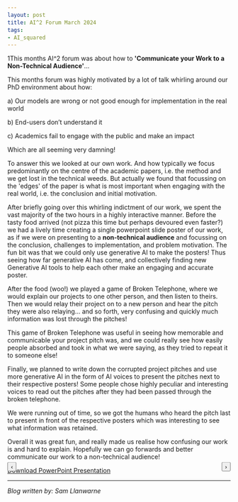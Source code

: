 ```yaml
---
layout: post
title: AI^2 Forum March 2024
tags:
- AI_squared
---
```


1This months AI^2 forum was about how to **'Communicate your Work to a Non-Technical Audience'**...

This months forum was highly motivated by a lot of talk whirling around our PhD environment about how:

a) Our models are wrong or not good enough for implementation in the real world

b) End-users don’t understand it

c) Academics fail to engage with the public and make an impact

Which are all seeming very damning!

To answer this we looked at our own work. And how typically we focus predominantly on the centre of the academic papers, i.e. the method and we get lost in the technical weeds. But actually we found that focussing on the 'edges' of the paper is what is most important when engaging with the real world, i.e. the conclusion and initial motivation.

After briefly going over this whirling indictment of our work, we spent the vast majority of the two hours in a highly interactive manner. Before the tasty food arrived (not pizza this time but perhaps devoured even faster?) we had a lively time creating a single powerpoint slide poster of our work, as if we were on presenting to a **non-technical audience** and focussing on the conclusion, challenges to implementation, and problem motivation. The fun bit was that we could only use generative AI to make the posters! Thus seeing how far generative AI has come, and collectively finding new Generative AI tools to help each other make an engaging and accurate poster.

After the food (woo!) we played a game of Broken Telephone, where we would explain our projects to one other person, and then listen to theirs. Then we would relay their project on to a new person and hear the pitch they were also relaying... and so forth, very confusing and quickly much information was lost through the pitches!

This game of Broken Telephone was useful in seeing how memorable and communicable your project pitch was, and we could really see how easily people absorbed and took in what we were saying, as they tried to repeat it to someone else!

Finally, we planned to write down the corrupted project pitches and use more generative AI in the form of AI voices to present the pitches next to their respective posters! Some people chose highly peculiar and interesting voices to read out the pitches after they had been passed through the broken telephone.

We were running out of time, so we got the humans who heard the pitch last to present in front of the respective posters which was interesting to see what information was retained.

Overall it was great fun, and really made us realise how confusing our work is and hard to explain. Hopefully we can go forwards and better communicate our work to a non-technical audience!

<div id="slideshow" style="position: relative; width: 100%; height: 40%;">
  <img src="/images/AI_Squared_Mar2024/Slide1.JPG" style="width: 100%; display: none;">
  <img src="/images/AI_Squared_Mar2024/Slide2.JPG" style="width: 100%; display: none;">
  <img src="/images/AI_Squared_Mar2024/Slide3.JPG" style="width: 100%; display: none;">
  <img src="/images/AI_Squared_Mar2024/Slide4.JPG" style="width: 100%; display: none;">
  <img src="/images/AI_Squared_Mar2024/Slide5.JPG" style="width: 100%; display: none;">
  <img src="/images/AI_Squared_Mar2024/Slide6.JPG" style="width: 100%; display: none;">
  <img src="/images/AI_Squared_Mar2024/Slide7.JPG" style="width: 100%; display: none;">
  <img src="/images/AI_Squared_Mar2024/Slide8.JPG" style="width: 100%; display: none;">
  <img src="/images/AI_Squared_Mar2024/Slide9.JPG" style="width: 100%; display: none;">
  <img src="/images/AI_Squared_Mar2024/Slide10.JPG" style="width: 100%; display: none;">
  <img src="/images/AI_Squared_Mar2024/Slide11.JPG" style="width: 100%; display: none;">
  <img src="/images/AI_Squared_Mar2024/Slide12.JPG" style="width: 100%; display: none;">
  <img src="/images/AI_Squared_Mar2024/Slide13.JPG" style="width: 100%; display: none;">
  <img src="/images/AI_Squared_Mar2024/Slide14.JPG" style="width: 100%; display: none;">
  <img src="/images/AI_Squared_Mar2024/Slide15.JPG" style="width: 100%; display: none;">
  <img src="/images/AI_Squared_Mar2024/Slide16.JPG" style="width: 100%; display: none;">
  <img src="/images/AI_Squared_Mar2024/Slide17.JPG" style="width: 100%; display: none;">
  <img src="/images/AI_Squared_Mar2024/Slide18.JPG" style="width: 100%; display: none;">
  <img src="/images/AI_Squared_Mar2024/Slide19.JPG" style="width: 100%; display: none;">
  <img src="/images/AI_Squared_Mar2024/Slide20.JPG" style="width: 100%; display: none;">
  <!-- Add more images as needed -->
  <button id="leftButton" style="position: absolute; left: 0; top: 50%; transform: translateY(-50%);">‹</button>
  <button id="rightButton" style="position: absolute; right: 0; top: 50%; transform: translateY(-50%);">›</button>
</div>

<style>
#slideshow img {
    width: 100%;
    position: absolute;
    top: 0;
    left: 0;
    transition: opacity 1s ease-in-out; /* Smooth fade transition */
    opacity: 0; /* Start all images invisible */
    display: block; /* Ensures images are laid out correctly */
}

#slideshow img.active {
    opacity: 1; /* Only the active image is fully visible */
}
</style>

<script>
var currentSlide = 0;
var slides = document.querySelectorAll('#slideshow img');

function showSlide(index) {
    slides[currentSlide].classList.remove('active'); // Remove active state and fade out current slide
    currentSlide = index;
    if (currentSlide < 0) currentSlide = slides.length - 1; // Wrap around to the last slide if index is negative
    if (currentSlide >= slides.length) currentSlide = 0; // Wrap around to the first slide if index exceeds count
    slides[currentSlide].classList.add('active'); // Add active state and fade in new slide
}

document.getElementById('leftButton').onclick = function() {
    showSlide(currentSlide - 1);
};

document.getElementById('rightButton').onclick = function() {
    showSlide(currentSlide + 1);
};

window.onload = function() {
    slides[0].classList.add('active'); // Initialize the first slide as visible
};
</script>

[Download PowerPoint Presentation](https://github.com/leeds-ai-cdt/leeds-ai-cdt.github.io/raw/master/images/AI_Squared_Mar2024/AI_Squared_Mar2024.pptx)

---

*Blog written by: Sam Llanwarne*
